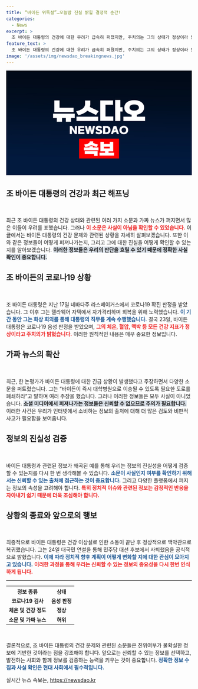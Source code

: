 ```yaml
---
title: “바이든 위독설”…오늘밤 진실 밝힐 결정적 순간!
categories:
  - News
excerpt: >
  조 바이든 대통령의 건강에 대한 우려가 급속히 퍼졌지만, 주치의는 그의 상태가 정상이라 밝혔다. 코로나 음성 판정 후 백악관 복귀한 바이든, 대국민 연설도 예정! 클릭하여 진실을 확인하세요!
feature_text: >
  조 바이든 대통령의 건강에 대한 우려가 급속히 퍼졌지만, 주치의는 그의 상태가 정상이라 밝혔다. 코로나 음성 판정 후 백악관 복귀한 바이든, 대국민 연설도 예정! 클릭하여 진실을 확인하세요!
image: '/assets/img/newsdao_breakingnews.jpg'
---
```


<p><img src="/assets/img/newsdao_breakingnews.jpg" alt="implanttips 속보" /></p>

<h2 data-ke-size="size26">조 바이든 대통령의 건강과 최근 해프닝</h2>

<p data-ke-size="size16">&nbsp;</p>

<p data-ke-size="size16">최근 조 바이든 대통령의 건강 상태와 관련된 여러 가지 소문과 가짜 뉴스가 퍼지면서 많은 이들이 우려를 표했습니다. 그러나 <b><span style="color: #ee2323;">이 소문은 사실이 아님을 확인할 수 있었습니다.</span></b> 이 글에서는 바이든 대통령의 건강 문제와 관련된 상황을 자세히 살펴보겠습니다. 또한 이와 같은 정보들이 어떻게 퍼져나가는지, 그리고 그에 대한 진실을 어떻게 확인할 수 있는지를 알아보겠습니다. <b><span style="background-color: #21538527;">이러한 정보들은 우리의 판단을 흐릴 수 있기 때문에 정확한 사실 확인이 중요합니다.</span></b> </p>

<h2 data-ke-size="size26">조 바이든의 코로나19 상황</h2>

<p data-ke-size="size16">&nbsp;</p>

<p data-ke-size="size16">조 바이든 대통령은 지난 17일 네바다주 라스베이거스에서 코로나19 확진 판정을 받았습니다. 그 이후 그는 델라웨어 자택에서 자가격리하며 회복을 위해 노력했습니다. <b><span style="color: #1a5490;">이 기간 동안 그는 화상 회의를 통해 대통령의 직무를 계속 수행했습니다.</span></b> 결국 23일, 바이든 대통령은 코로나19 음성 판정을 받았으며, <b><span style="color: #ee2323;">그의 체온, 혈압, 맥박 등 모든 건강 지표가 정상이라고 주치의가 밝혔습니다.</span></b> 이러한 원칙적인 내용은 매우 중요한 정보입니다.</p>

<h2 data-ke-size="size26">가짜 뉴스의 확산</h2>

<p data-ke-size="size16">&nbsp;</p>

<p data-ke-size="size16">최근, 한 논평가가 바이든 대통령에 대한 긴급 상황이 발생했다고 주장하면서 다양한 소문을 퍼트렸습니다. 그는 “바이든이 즉시 대학병원으로 이송될 수 있도록 필요한 도로를 폐쇄하라”고 말하며 여러 주장을 했습니다. 그러나 이러한 정보들은 모두 사실이 아니었습니다. <b><span style="background-color: #21538527;">소셜 미디어에서 퍼져나가는 정보들은 신뢰할 수 없으므로 주의가 필요합니다.</span></b> 이러한 사건은 우리가 인터넷에서 소비하는 정보의 출처에 대해 더 많은 검토와 비판적 사고가 필요함을 보여줍니다.</p>

<h2 data-ke-size="size26">정보의 진실성 검증</h2>

<p data-ke-size="size16">&nbsp;</p>

<p data-ke-size="size16">바이든 대통령과 관련된 정보가 왜곡된 예를 통해 우리는 정보의 진실성을 어떻게 검증할 수 있는지를 다시 한 번 생각해볼 수 있습니다. <b><span style="color: #1a5490;">소문이 사실인지 여부를 확인하기 위해서는 신뢰할 수 있는 출처에 접근하는 것이 중요합니다.</span></b> 그리고 다양한 플랫폼에서 퍼지는 정보의 속성을 고려해야 합니다. <b><span style="color: #ee2323;">특히 정치적 이슈와 관련된 정보는 감정적인 반응을 자아내기 쉽기 때문에 더욱 조심해야 합니다.</span></b></p>

<h2 data-ke-size="size26">상황의 종료와 앞으로의 행보</h2>

<p data-ke-size="size16">&nbsp;</p>

<p data-ke-size="size16">최종적으로 바이든 대통령은 건강 이상설로 인한 소동이 끝난 후 정상적으로 백악관으로 복귀했습니다. 그는 24일 대국민 연설을 통해 민주당 대선 후보에서 사퇴했음을 공식적으로 밝혔습니다. <b><span style="color: #1a5490;">이에 따라 정치적 향후 계획이 어떻게 변화할 지에 대한 관심이 모아지고 있습니다.</span></b> <b><span style="color: #ee2323;">이러한 과정을 통해 우리는 신뢰할 수 있는 정보의 중요성을 다시 한번 인식하게 됩니다.</span></b> </p>

<hr>

<table style="width: 100%; border-collapse: collapse;">
    <tr>
        <th style="text-align: center; height: 17px;"><b>정보 종류</b></th>
        <th style="text-align: center; height: 17px;"><b>상태</b></th>
    </tr>
    <tr>
        <td style="text-align: center; height: 17px;"><b>코로나19 검사</b></td>
        <td style="text-align: center; height: 17px;"><b>음성 판정</b></td>
    </tr>
    <tr>
        <td style="text-align: center; height: 17px;"><b>체온 및 건강 정도</b></td>
        <td style="text-align: center; height: 17px;"><b>정상</b></td>
    </tr>
    <tr>
        <td style="text-align: center; height: 17px;"><b>소문 및 가짜 뉴스</b></td>
        <td style="text-align: center; height: 17px;"><b>허위</b></td>
    </tr>
</table>

<p data-ke-size="size16">&nbsp;</p>

<p data-ke-size="size16">결론적으로, 조 바이든 대통령의 건강 문제와 관련된 소문들은 진위여부가 불확실한 정보에 기반한 것이라는 점을 강조해야 합니다. 앞으로는 신뢰할 수 있는 정보를 선택하고, 발전하는 사회와 함께 정보를 검증하는 능력을 키우는 것이 중요합니다. <b><span style="color: #1a5490;">정확한 정보 수집과 사실 확인은 현대 사회에서 필수적입니다.</span></b></p>
실시간 뉴스 속보는, <a href="https://newsdao.kr" rel="dofollow">https://newsdao.kr</a>


